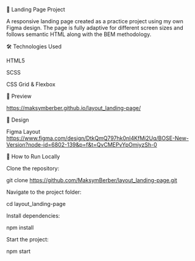🎨 Landing Page Project

A responsive landing page created as a practice project using my own Figma design. The page is fully adaptive for different screen sizes and follows semantic HTML along with the BEM methodology.

🛠 Technologies Used

HTML5

SCSS

CSS Grid & Flexbox

🔗 Preview

https://maksymberber.github.io/layout_landing-page/

🎨 Design

Figma Layout
https://www.figma.com/design/DtkQmQ797hk0nI4KfMi2Uq/BOSE-New-Version?node-id=6802-139&p=f&t=QvCMEPvYpOmiyzSh-0

🚀 How to Run Locally

Clone the repository:

git clone https://github.com/MaksymBerber/layout_landing-page.git

Navigate to the project folder:

cd layout_landing-page

Install dependencies:

npm install

Start the project:

npm start
